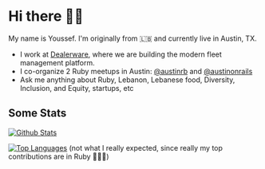 # Hi there 👋🏽

<!--
**ychaker/ychaker** is a ✨ _special_ ✨ repository because its `README.md` (this file) appears on your GitHub profile.

Here are some ideas to get you started:

- 🔭 I’m currently working on ...
- 🌱 I’m currently learning ...
- 👯 I’m looking to collaborate on ...
- 🤔 I’m looking for help with ...
- 💬 Ask me about ...
- 📫 How to reach me: ...
- 😄 Pronouns: ...
- ⚡ Fun fact: ...
-->

My name is Youssef. I'm originally from 🇱🇧 and currently live in Austin, TX.

- I work at [Dealerware](https://www.dealerware.com/), where we are building the modern fleet management platform.
- I co-organize 2 Ruby meetups in Austin: [@austinrb](https://twitter.com/austinrb) and [@austinonrails](https://twitter.com/austinonrails)
- Ask me anything about Ruby, Lebanon, Lebanese food, Diversity, Inclusion, and Equity, startups, etc

## Some Stats

[![Github Stats](https://github-readme-stats.vercel.app/api?username=ychaker&count_private=true&show_icons=true&theme=dracula)](https://github.com/anuraghazra/github-readme-stats)

[![Top Languages](https://github-readme-stats.vercel.app/api/top-langs/?username=ychaker&count_private=true&show_icons=true&theme=dracula&layout=compact)](https://github.com/anuraghazra/github-readme-stats)
(not what I really expected, since really my top contributions are in Ruby 🤷🏽‍♂️)
